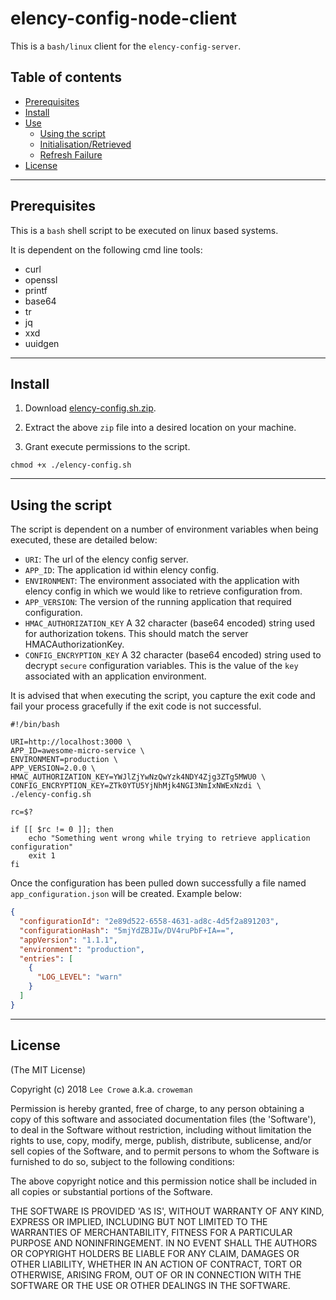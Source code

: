 # elency-config-node-client

This is a `bash/linux` client for the `elency-config-server`.

## Table of contents

- [Prerequisites](#prerequisites)
- [Install](#install)
- [Use](#use)
  - [Using the script](#using)
  - [Initialisation/Retrieved](#retrieved)
  - [Refresh Failure](#failure)
- [License](#license)

---

## Prerequisites<a name="prerequisites"></a>

This is a `bash` shell script to be executed on linux based systems.

It is dependent on the following cmd line tools:

- curl
- openssl
- printf
- base64
- tr
- jq
- xxd
- uuidgen

---

## Install<a name="install"></a>

1. Download <a href="../../../../raw/master/clients/node/bash/elency-config.sh.zip">elency-config.sh.zip</a>.

2. Extract the above `zip` file into a desired location on your machine.

3. Grant execute permissions to the script.

```
chmod +x ./elency-config.sh
```

---

## Using the script<a name="using"></a>

The script is dependent on a number of environment variables when being executed, these are detailed below:

- `URI`: The url of the elency config server.
- `APP_ID`: The application id within elency config.
- `ENVIRONMENT`: The environment associated with the application with elency config in which we would like to retrieve configuration from.
- `APP_VERSION`: The version of the running application that required configuration.
- `HMAC_AUTHORIZATION_KEY` A 32 character (base64 encoded) string used for authorization tokens. This should match the server HMACAuthorizationKey.
- `CONFIG_ENCRYPTION_KEY` A 32 character (base64 encoded) string used to decrypt `secure` configuration variables.  This is the value of the `key` associated with an application environment.

It is advised that when executing the script, you capture the exit code and fail your process gracefully if the exit code is not successful.

```
#!/bin/bash

URI=http://localhost:3000 \
APP_ID=awesome-micro-service \
ENVIRONMENT=production \
APP_VERSION=2.0.0 \
HMAC_AUTHORIZATION_KEY=YWJlZjYwNzQwYzk4NDY4Zjg3ZTg5MWU0 \
CONFIG_ENCRYPTION_KEY=ZTk0YTU5YjNhMjk4NGI3NmIxNWExNzdi \
./elency-config.sh

rc=$?

if [[ $rc != 0 ]]; then
    echo "Something went wrong while trying to retrieve application configuration"
    exit 1
fi
```

Once the configuration has been pulled down successfully a file named `app_configuration.json` will be created.  Example below:

```json
{
  "configurationId": "2e89d522-6558-4631-ad8c-4d5f2a891203",
  "configurationHash": "5mjYdZBJIw/DV4ruPbF+IA==",
  "appVersion": "1.1.1",
  "environment": "production",
  "entries": [
    {
      "LOG_LEVEL": "warn"
    }
  ]
}
```

---

## License<a name="license"></a>

(The MIT License)

Copyright (c) 2018 `Lee Crowe` a.k.a. `croweman`

Permission is hereby granted, free of charge, to any person obtaining a copy of this software and associated documentation files (the 'Software'), to deal in the Software without restriction, including without limitation the rights to use, copy, modify, merge, publish, distribute, sublicense, and/or sell copies of the Software, and to permit persons to whom the Software is furnished to do so, subject to the following conditions:

The above copyright notice and this permission notice shall be included in all copies or substantial portions of the Software.

THE SOFTWARE IS PROVIDED 'AS IS', WITHOUT WARRANTY OF ANY KIND, EXPRESS OR IMPLIED, INCLUDING BUT NOT LIMITED TO THE WARRANTIES OF MERCHANTABILITY, FITNESS FOR A PARTICULAR PURPOSE AND NONINFRINGEMENT. IN NO EVENT SHALL THE AUTHORS OR COPYRIGHT HOLDERS BE LIABLE FOR ANY CLAIM, DAMAGES OR OTHER LIABILITY, WHETHER IN AN ACTION OF CONTRACT, TORT OR OTHERWISE, ARISING FROM, OUT OF OR IN CONNECTION WITH THE SOFTWARE OR THE USE OR OTHER DEALINGS IN THE SOFTWARE.